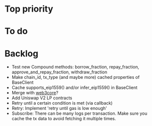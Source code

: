 # Top priority

# To do

# Backlog

- Test new Compound methods: borrow_fraction, repay_fraction, approve_and_repay_fraction, withdraw_fraction
- Make chain_id, tx_type (and maybe more) cached properties of BaseClient
- Cache supports_eip1559() and/or infer_eip1559() in BaseClient
- Merge with [web3core](https://github.com/coccoinomane/web3cli/tree/master/src/web3core)?
- Add Uniswap V2 LP contracts
- Retry until a certain condition is met (via callback)
- Retry: Implement 'retry until gas is low enough'
- Subscribe: There can be many logs per transaction.  Make sure you cache the tx data to avoid fetching it multiple times.
